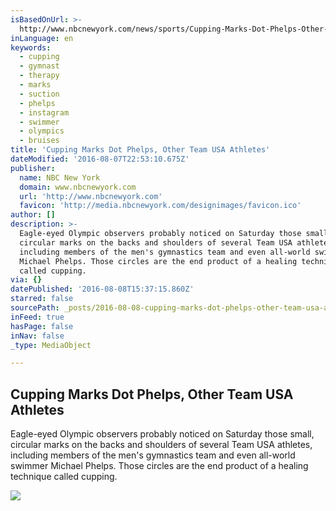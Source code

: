```yaml
---
isBasedOnUrl: >-
  http://www.nbcnewyork.com/news/sports/Cupping-Marks-Dot-Phelps-Other-Team-USA-Athletes-389401801.html
inLanguage: en
keywords:
  - cupping
  - gymnast
  - therapy
  - marks
  - suction
  - phelps
  - instagram
  - swimmer
  - olympics
  - bruises
title: 'Cupping Marks Dot Phelps, Other Team USA Athletes'
dateModified: '2016-08-07T22:53:10.675Z'
publisher:
  name: NBC New York
  domain: www.nbcnewyork.com
  url: 'http://www.nbcnewyork.com'
  favicon: 'http://media.nbcnewyork.com/designimages/favicon.ico'
author: []
description: >-
  Eagle-eyed Olympic observers probably noticed on Saturday those small,
  circular marks on the backs and shoulders of several Team USA athletes,
  including members of the men's gymnastics team and even all-world swimmer
  Michael Phelps. Those circles are the end product of a healing technique
  called cupping.
via: {}
datePublished: '2016-08-08T15:37:15.860Z'
starred: false
sourcePath: _posts/2016-08-08-cupping-marks-dot-phelps-other-team-usa-athletes.md
inFeed: true
hasPage: false
inNav: false
_type: MediaObject

---
```

<article style=""><h1>Cupping Marks Dot Phelps, Other Team USA Athletes</h1><p>Eagle-eyed Olympic observers probably noticed on Saturday those small, circular marks on the backs and shoulders of several Team USA athletes, including members of the men's gymnastics team and even all-world swimmer Michael Phelps. Those circles are the end product of a healing technique called cupping.</p><img src="http://media.nbcnewyork.com/images/1200*675/GettyImages-586840326.jpg" /></article>